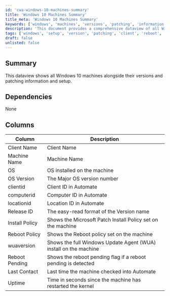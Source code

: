 ```yaml
---
id: 'cwa-windows-10-machines-summary'
title: 'Windows 10 Machines Summary'
title_meta: 'Windows 10 Machines Summary'
keywords: ['windows', 'machines', 'versions', 'patching', 'information']
description: 'This document provides a comprehensive dataview of all Windows 10 machines, detailing their versions, patching information, and setup. It includes various columns that represent critical data points such as OS version, client ID, and reboot policies.'
tags: ['windows', 'setup', 'version', 'patching', 'client', 'reboot', 'uptime']
draft: false
unlisted: false
---
```

## Summary

This dataview shows all Windows 10 machines alongside their versions and patching information and setup.

## Dependencies

None

## Columns

| Column          | Description                                               |
|-----------------|-----------------------------------------------------------|
| Client Name     | Client Name                                              |
| Machine Name    | Machine Name                                             |
| OS              | OS installed on the machine                              |
| OS Version      | The Major OS version number                              |
| clientid        | Client ID in Automate                                    |
| computerid      | Computer ID in Automate                                  |
| locationid      | Location ID in Automate                                  |
| Release ID      | The easy-read format of the Version name                |
| Install Policy   | Shows the Microsoft Patch Install Policy set on the machine |
| Reboot Policy    | Shows the Reboot policy set on the machine               |
| wuaversion      | Shows the full Windows Update Agent (WUA) install on the machine |
| Reboot Pending   | Shows the reboot pending flag if a reboot pending is detected |
| Last Contact     | Last time the machine checked into Automate              |
| Uptime          | Time in seconds since the machine has restarted the kernel |

